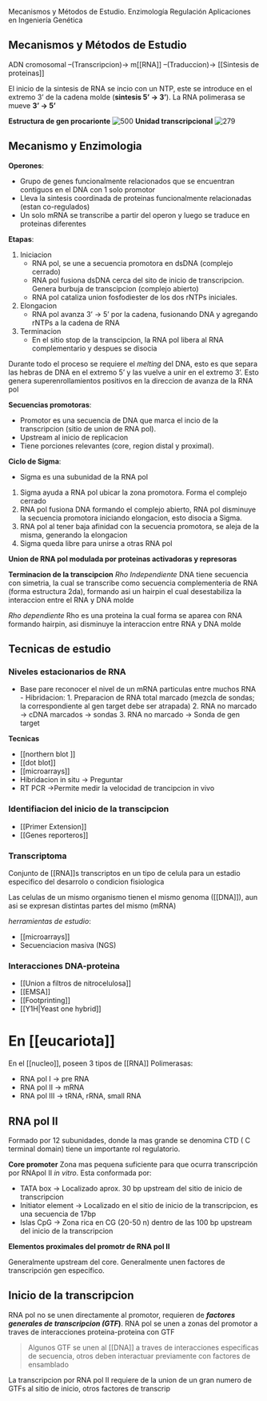 Mecanismos y Métodos de Estudio. 
Enzimología
Regulación
Aplicaciones en Ingeniería Genética

## Mecanismos y Métodos de Estudio 
ADN cromosomal –(Transcripcion)→ m[[RNA]] –(Traduccion)→ [[Sintesis de proteinas]]

El inicio de la sintesis de RNA se incio con un NTP, este se introduce en el extremo 3’ de la cadena molde (**sintesis 5’ → 3’**). La RNA polimerasa se mueve **3’ → 5’**

**Estructura de gen procarionte**
![500](https://i.imgur.com/n3kQpSl.png)
**Unidad transcripcional**
![279](https://i.imgur.com/Y6bFlto.png)  


## Mecanismo y Enzimologia
**Operones**: 
- Grupo de genes funcionalmente relacionados que se encuentran contiguos en el DNA con 1 solo promotor
- Lleva la sintesis coordinada de proteinas funcionalmente relacionadas (estan co-regulados)
- Un solo mRNA se transcribe a partir del operon y luego se traduce en proteinas diferentes

**Etapas**:
1. Iniciacion
	  - RNA pol, se une a secuencia promotora en dsDNA (complejo cerrado)
	  - RNA pol fusiona dsDNA cerca del sito de inicio de transcripcion. Genera burbuja de transcipcion (complejo abierto)
	  - RNA pol cataliza union fosfodiester de los dos rNTPs iniciales.
2. Elongacion
	  - RNA pol avanza 3’ → 5’ por la cadena, fusionando DNA y agregando rNTPs a la cadena de RNA
3. Terminacion
	  - En el sitio stop de la transcipcion, la RNA pol libera al RNA complementario y despues se disocia

Durante todo el proceso se requiere el *melting* del DNA, esto es que separa las hebras de DNA en el extremo 5’ y las vuelve a unir en el extremo 3’. Esto genera superenrollamientos positivos en la direccion de avanza de la RNA pol

**Secuencias promotoras**:
- Promotor es una secuencia de DNA que marca el incio de la transcripcion (sitio de union de RNA pol).
- Upstream al inicio de replicacion
- Tiene porciones relevantes (core, region distal y proximal).

**Ciclo de Sigma**:
- Sigma es una subunidad de la RNA pol
1. Sigma ayuda a RNA pol ubicar la zona promotora. Forma el complejo cerrado
2. RNA pol fusiona DNA formando el complejo abierto, RNA pol disminuye la secuencia promotora iniciando elongacion, esto disocia a Sigma.
3. RNA pol al tener baja afinidad con la secuencia promotora, se aleja de la misma, generando la elongacion
4. Sigma queda libre para unirse a otras RNA pol

**Union de RNA pol modulada por proteinas activadoras y represoras**

**Terminacion de la transcipcion**
*Rho Independiente*
DNA tiene secuencia con simetria, la cual se transcribe como secuencia complementeria de RNA (forma estructura 2da), formando asi un hairpin el cual desestabiliza la interaccion entre el RNA y DNA molde

*Rho dependiente*
Rho es una proteina la cual forma se aparea con RNA formando hairpin, asi disminuye la interaccion entre RNA y DNA molde


## Tecnicas de estudio

### Niveles estacionarios de RNA

- Base pare reconocer el nivel de un mRNA particulas entre muchos RNA
	  - Hibridacion:
		1. Preparacion de RNA total marcado (mezcla de sondas; la correspondiente al gen target debe ser atrapada)
		2. RNA no marcado → cDNA marcados → sondas
		3. RNA no marcado → Sonda de gen target

 **Tecnicas**
 - [[northern blot ]]
- [[dot blot]]
- [[microarrays]] 
- Hibridacion in situ → Preguntar
- RT PCR →Permite medir la velocidad de trancipcion in vivo


### Identifiacion del inicio de la transcipcion

- [[Primer Extension]]
- [[Genes reporteros]]

### Transcriptoma
Conjunto de [[RNA]]s transcriptos en un tipo de celula para un estadio especifico del desarrolo o condicion fisiologica

Las celulas de un mismo organismo tienen el mismo genoma ([[DNA]]), aun asi se expresan distintas partes del mismo (mRNA)

*herramientas de estudio*:

- [[microarrays]]
- Secuenciacion masiva (NGS)

### Interacciones DNA-proteina

- [[Union a filtros de nitrocelulosa]]
- [[EMSA]]
- [[Footprinting]] 
- [[Y1H|Yeast one hybrid]]





# En [[eucariota]]

En el [[nucleo]], poseen 3 tipos de [[RNA]] Polimerasas:
- RNA pol I → pre RNA
- RNA pol II → mRNA
- RNA pol III → tRNA, rRNA, small RNA

## RNA pol II

Formado por 12 subunidades, donde la mas grande se denomina CTD ( C terminal domain) tiene un importante rol  regulatorio.

**Core promoter**
Zona mas pequena suficiente para que ocurra transcripción por RNApol II *in vitro*. Esta conformada por:

- TATA box → Localizado aprox. 30 bp upstream del sitio de inicio de transcripcion
- Initiator element → Localizado en el sitio de inicio de la transcripcion, es una secuencia de 17bp
- Islas CpG → Zona rica en CG (20-50 n) dentro de las 100 bp upstream del inicio de la transcripcion

**Elementos proximales del promotr de RNA pol II**

Generalmente upstream del core.
Generalmente unen factores de transcripción gen específico.

## Inicio de la transcripcion

RNA pol no se unen directamente al promotor, requieren de ***factores generales de transcripcion (GTF*)**.
RNA pol se unen a zonas del promotor a traves de interacciones proteina-proteina con GTF

> Algunos GTF se unen al [[DNA]] a traves de interacciones especificas de secuencia, otros deben interactuar previamente con factores de ensamblado

La transcripcion por RNA pol II requiere de la union de un gran numero de GTFs al sitio de inicio, otros factores de transcrip